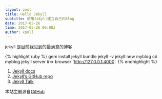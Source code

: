 ```yaml
---
layout: post
title: Hello Jekyll
subtitle: 使用Jekyll建立自己的Blog
date: 2017-05-26
time: 2017-05-26 09:00Z
author: xpoll
---
```


jekyll 是目前我见到的最满意的博客

{% highlight ruby %}
gem install jekyll bundle
jekyll -v
jekyll new myblog
cd myblog
jekyll server
#=> browser 'http://127.0.0.1:4000'.
{% endhighlight %}

1. [Jekyll docs][jekyll-docs]
2. [Jekyll’s GitHub repo][jekyll-gh]
3. [Jekyll Talk][jekyll-talk]

本站主题源自[GitHub][github-l]

[jekyll-docs]: http://jekyllrb.com/docs/home
[jekyll-gh]:   https://github.com/jekyll/jekyll
[jekyll-talk]: https://talk.jekyllrb.com/
[github-l]:    https://github.com/luminousrubyist/airspace-jekyll
